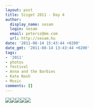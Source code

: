 ```yaml
---
layout: post
title: Sziget 2011 - Day 4
author:
  display_name: sesam
  login: sesam
  email: petersz@me.com
  url: http://sesam.hu
date: '2011-08-14 15:43:44 +0200'
date_gmt: '2011-08-14 13:43:44 +0200'
tags:
- '2011'
- photos
- festival
- Anna and the Barbies
- Kate Nash
- Music
comments: []
---
```


[![](http://sesam.hu/wp-content/uploads/2011/08/DSC09916-1024x768.jpg)](http://sesam.hu/wp-content/uploads/2011/08/DSC09916.jpg)[![](http://sesam.hu/wp-content/uploads/2011/08/DSC09879-1024x768.jpg)](http://sesam.hu/wp-content/uploads/2011/08/DSC09879.jpg)[![](http://sesam.hu/wp-content/uploads/2011/08/DSC09984-1024x768.jpg)](http://sesam.hu/wp-content/uploads/2011/08/DSC09984.jpg)[![](http://sesam.hu/wp-content/uploads/2011/08/DSC09988-1024x768.jpg)](http://sesam.hu/wp-content/uploads/2011/08/DSC09988.jpg)[![](http://sesam.hu/wp-content/uploads/2011/08/DSC00037-1024x768.jpg)](http://sesam.hu/wp-content/uploads/2011/08/DSC00037.jpg)
